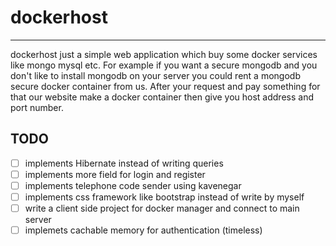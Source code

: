 # dockerhost
<hr>
dockerhost just a simple web application which buy some docker services like mongo mysql etc.
For example if you want a secure mongodb and you don't like to install mongodb on your server you could rent a mongodb secure docker container from us.
After your request and pay something for that our website make a docker container then give you host address and port number.

## TODO
- [ ] implements Hibernate instead of writing queries
- [ ] implements more field for login and register
- [ ] implements telephone code sender using kavenegar
- [ ] implements css framework like bootstrap instead of write by myself
- [ ] write a client side project for docker manager and connect to main server
- [ ] implemets cachable memory for authentication (timeless) 
